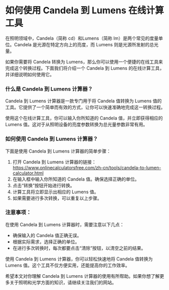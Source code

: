 如何使用 Candela 到 Lumens 在线计算工具
============================

在照明领域中，Candela（简称 cd）和Lumens（简称 lm）是两个常见的度量单位。Candela 是光源在特定方向上的亮度，而 Lumens 则是光源所发射的总光量。

如果你需要将 Candela 转换为 Lumens，那么你可以使用一个便捷的在线工具来完成这个转换过程。下面我们将介绍一个 Candela 到 Lumens 的在线计算工具，并详细说明如何使用它。

### 什么是 Candela 到 Lumens 计算器？

Candela 到 Lumens 计算器是一款专门用于将 Candela 值转换为 Lumens 值的工具。它提供了一个简单而有效的方式，让你可以快速准确地完成这一转换过程。

使用这个在线计算工具，你可以输入你所知道的 Candela 值，并立即获得相应的 Lumens 值。这对于从照明设备的亮度参数转换为总光量参数非常有用。

### 如何使用 Candela 到 Lumens 计算器？

下面是使用 Candela 到 Lumens 计算器的简单步骤：

1. 打开 Candela 到 Lumens 计算器的链接：<https://www.onlinecalculatorsfree.com/zh-cn/tools/candela-to-lumen-calculator.html>
2. 在输入框中输入你所知道的 Candela 值。确保选择正确的单位。
3. 点击“转换”按钮开始进行转换。
4. 计算工具将立即显示出相应的 Lumens 值。
5. 如果需要进行多次转换，可以重复以上步骤。

### 注意事项：

在使用 Candela 到 Lumens 计算器时，需要注意以下几点：

- 确保输入的 Candela 值正确无误。
- 根据实际需求，选择正确的单位。
- 在进行多次转换时，每次都要点击“清除”按钮，以清空之前的结果。

使用 Candela 到 Lumens 计算器，你可以轻松快速地将 Candela 值转换为 Lumens 值。这个工具不仅方便实用，还能提高你的工作效率。

希望本文对你理解 Candela 到 Lumens 计算器的使用有所帮助。如果你想了解更多关于照明和光学方面的知识，请继续关注我们的网站。